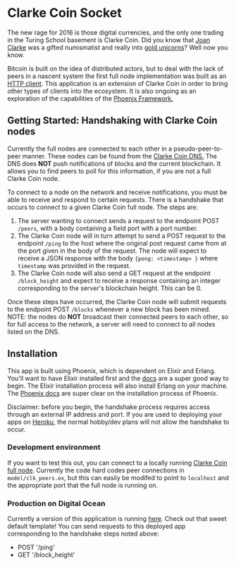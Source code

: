 # Clarke Coin Socket
The new rage for 2016 is those digital currencies, and the only one trading in the Turing School basement is Clarke Coin. Did you know that [Joan Clarke](https://en.wikipedia.org/wiki/Joan_Clarke) was a gifted numismatist and really into [gold unicorns](https://en.wikipedia.org/wiki/Unicorn_(coin))? Well now you know.

Bitcoin is built on the idea of distributed actors, but to deal with the lack of peers in a nascent system the first full node implementation was built as an [HTTP client](https://github.com/worace/clarke-coin). This application is an extension of Clarke Coin in order to bring other types of clients into the ecosystem. It is also ongoing as an exploration of the capabilities of the [Phoenix Framework.](http://www.phoenixframework.org/)

## Getting Started: Handshaking with Clarke Coin nodes
Currently the full nodes are connected to each other in a pseudo-peer-to-peer manner. These nodes can be found from the [Clarke Coin DNS.](http://dns1.clarkecoin.org) The DNS does **NOT** push notifications of blocks and the current blockchain. It allows you to find peers to poll for this information, if you are not a full Clarke Coin node.

To connect to a node on the network and receive notifications, you must be able to receive and respond to certain requests. There is a handshake that occurs to connect to a given Clarke Coin full node. The steps are:

1. The server wanting to connect sends a request to the endpoint POST `/peers`, with a body containing a field port with a port number.
2. The Clarke Coin node will in turn attempt to send a POST request to the endpoint `/ping` to the host where the original post request came from at the port given in the body of the request. The node will expect to receive a JSON response with the body `{pong: <timestamp> }` where `timestamp` was provided in the request.
3. The Clarke Coin node will also send a GET request at the endpoint `/block_height` and expect to receive a response containing an integer corresponding to the server's blockchain height. This can be 0.

Once these steps have occurred, the Clarke Coin node will submit requests to the endpoint POST `/blocks` whenever a new block has been mined. NOTE: the nodes do **NOT** broadcast their connected peers to each other, so for full access to the network, a server will need to connect to all nodes listed on the DNS.

## Installation
This app is built using Phoenix, which is dependent on Elixir and Erlang. You'll want to have Elixir installed first and the [docs](http://elixir-lang.org/install.html) are a super good way to begin. The Elixir installation process will also install Erlang on your machine. The [Phoenix docs](http://www.phoenixframework.org/docs/installation) are super clear on the installation process of Phoenix.

Disclaimer: before you begin, the handshake process requires access through an external IP address and port. If you are used to deploying your apps on [Heroku](https://www.heroku.com/), the normal hobby/dev plans will not allow the handshake to occur.

### Development environment
If you want to test this out, you can connect to a locally running [Clarke Coin full node](https://github.com/worace/clarke-coin). Currently the code hard codes peer connections in `model/clk_peers.ex`, but this can easily be modifed to point to `localhost` and the appropriate port that the full node is running on.

### Production on Digital Ocean
Currently a version of this application is running [here](http://107.170.205.129:4000/). Check out that sweet default template! You can send requests to this deployed app corresponding to the handshake steps noted above:
- POST '/ping'
- GET '/block_height'
